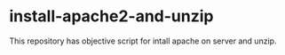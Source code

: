 # install-apache2-and-unzip
This repository has objective script for intall apache on server and unzip.
